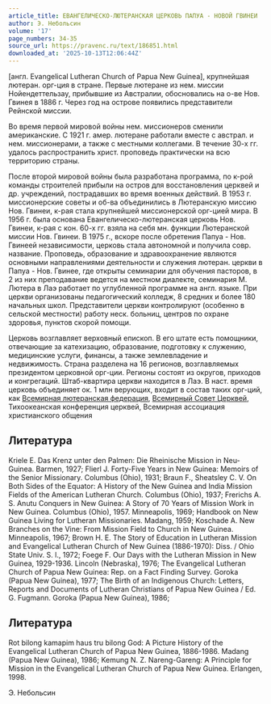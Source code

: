 ```yaml
---
article_title: ЕВАНГЕЛИЧЕСКО-ЛЮТЕРАНСКАЯ ЦЕРКОВЬ ПАПУА - НОВОЙ ГВИНЕИ
author: Э. Небольсин
volume: '17'
page_numbers: 34-35
source_url: https://pravenc.ru/text/186851.html
downloaded_at: '2025-10-13T12:06:44Z'
---
```


[англ. Evangelical Lutheran Church of Papua New Guinea], крупнейшая лютеран. орг-ция в стране. Первые лютеране из нем. миссии Нойендеттельзау, прибывшие из Австралии, обосновались на о-ве Нов. Гвинея в 1886 г. Через год на острове появились представители Рейнской миссии.

Во время первой мировой войны нем. миссионеров сменили американские. С 1921 г. амер. лютеране работали вместе с австрал. и нем. миссионерами, а также с местными коллегами. В течение 30-х гг. удалось распространить христ. проповедь практически на всю территорию страны.

После второй мировой войны была разработана программа, по к-рой команды строителей прибыли на остров для восстановления церквей и др. учреждений, пострадавших во время военных действий. В 1953 г. миссионерские советы и об-ва объединились в Лютеранскую миссию Нов. Гвинеи, к-рая стала крупнейшей миссионерской орг-цией мира. В 1956 г. была основана Евангелическо-лютеранская церковь Нов. Гвинеи, к-рая с кон. 60-х гг. взяла на себя мн. функции Лютеранской миссии Нов. Гвинеи. В 1975 г., вскоре после обретения Папуа - Нов. Гвинеей независимости, церковь стала автономной и получила совр. название. Проповедь, образование и здравоохранение являются основными направлениями деятельности и служения лютеран. церкви в Папуа - Нов. Гвинее, где открыты семинарии для обучения пасторов, в 2 из них преподавание ведется на местном диалекте, семинария М. Лютера в Лаэ работает по углубленной программе на англ. языке. При церкви организованы педагогический колледж, 8 средних и более 180 начальных школ. Представители церкви контролируют (особенно в сельской местности) работу неск. больниц, центров по охране здоровья, пунктов скорой помощи.

Церковь возглавляет верховный епископ. В его штате есть помощники, отвечающие за катехизацию, образование, подготовку к служению, медицинские услуги, финансы, а также землевладение и недвижимость. Страна разделена на 16 регионов, возглавляемых президентом церковной орг-ции. Регионы состоят из округов, приходов и конгрегаций. Штаб-квартира церкви находится в Лаэ. В наст. время церковь объединяет ок. 1 млн верующих, входит в состав таких орг-ций, как [Всемирная лютеранская федерация](<https://pravenc.ru/text/Всемирная лютеранская федерация.html>), [Всемирный Совет Церквей](<https://pravenc.ru/text/Всемирный Совет Церквей.html>), Тихоокеанская конференция церквей, Всемирная ассоциация христианского общения

## Литература

Kriele E. Das Krenz unter den Palmen: Die Rheinische Mission in Neu-Guinea. Barmen, 1927; Flierl J. Forty-Five Years in New Guinea: Memoirs of the Senior Missionary. Columbus (Ohio), 1931; Braun F., Sheatsley C. V. On Both Sides of the Equator: A History of the New Guinea and India Mission Fields of the American Lutheran Church. Columbus (Ohio), 1937; Frerichs A. S. Anutu Conquers in New Guinea: A Story of 70 Years of Mission Work in New Guinea. Columbus (Ohio), 1957. Minneapolis, 1969; Handbook on New Guinea Living for Lutheran Missionaries. Madang, 1959; Koschade A. New Branches on the Vine: From Mission Field to Church in New Guinea. Minneapolis, 1967; Brown H. E. The Story of Education in Lutheran Mission and Evangelical Lutheran Church of New Guinea (1886-1970): Diss. / Ohio State Univ. S. l., 1972; Foege F. Our Days with the Lutheran Mission in New Guinea, 1929-1936. Lincoln (Nebraska), 1976; The Evangelical Lutheran Church of Papua New Guinea: Rep. on a Fact Finding Survey. Goroka (Papua New Guinea), 1977; The Birth of an Indigenous Church: Letters, Reports and Documents of Lutheran Christians of Papua New Guinea / Ed. G. Fugmann. Goroka (Papua New Guinea), 1986;

## Литература

Rot bilong kamapim haus tru bilong God: A Picture History of the Evangelical Lutheran Church of Papua New Guinea, 1886-1986. Madang (Papua New Guinea), 1986; Kemung N. Z. Nareng-Gareng: A Principle for Mission in the Evangelical Lutheran Church of Papua New Guinea. Erlangen, 1998.

Э. Небольсин
